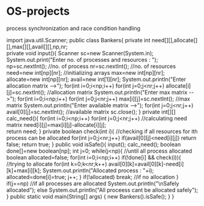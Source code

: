 # OS-projects
process synchronization and race condition handling


import java.util.Scanner;
public class Bankers{
    private int need[][],allocate[][],max[][],avail[][],np,nr;  
    private void input(){
     Scanner sc=new Scanner(System.in);
     System.out.print("Enter no. of processes and resources : ");
     np=sc.nextInt();  //no. of process
     nr=sc.nextInt();  //no. of resources
     need=new int[np][nr];  //initializing arrays
     max=new int[np][nr];
     allocate=new int[np][nr];
     avail=new int[1][nr];
     System.out.println("Enter allocation matrix -->");
     for(int i=0;i<np;i++)
          for(int j=0;j<nr;j++)
         allocate[i][j]=sc.nextInt();  //allocation matrix
     System.out.println("Enter max matrix -->");
     for(int i=0;i<np;i++)
          for(int j=0;j<nr;j++)
         max[i][j]=sc.nextInt();  //max matrix
        System.out.println("Enter available matrix -->");
        for(int j=0;j<nr;j++)
         avail[0][j]=sc.nextInt();  //available matrix
        sc.close();
    }
    private int[][] calc_need(){
       for(int i=0;i<np;i++)
         for(int j=0;j<nr;j++)  //calculating need matrix
          need[i][j]=max[i][j]-allocate[i][j];  
       return need;
    }
    private boolean check(int i){
       //checking if all resources for ith process can be allocated
       for(int j=0;j<nr;j++) 
       if(avail[0][j]<need[i][j])
          return false;
    return true;
    }
public void isSafe(){
       input();
       calc_need();
       boolean done[]=new boolean[np];
       int j=0;
while(j<np){  //until all process allocated
       boolean allocated=false;
       for(int i=0;i<np;i++)
        if(!done[i] && check(i)){  //trying to allocate
            for(int k=0;k<nr;k++)
            avail[0][k]=avail[0][k]-need[i][k]+max[i][k];
         System.out.println("Allocated process : "+i);
         allocated=done[i]=true;
               j++;
             }
          if(!allocated) break;  //if no allocation
       }
       if(j==np)  //if all processes are allocated
        System.out.println("\nSafely allocated");
       else
        System.out.println("All proceess cant be allocated safely");
    }
    public static void main(String[] args) {
       new Bankers().isSafe();
    }
}
